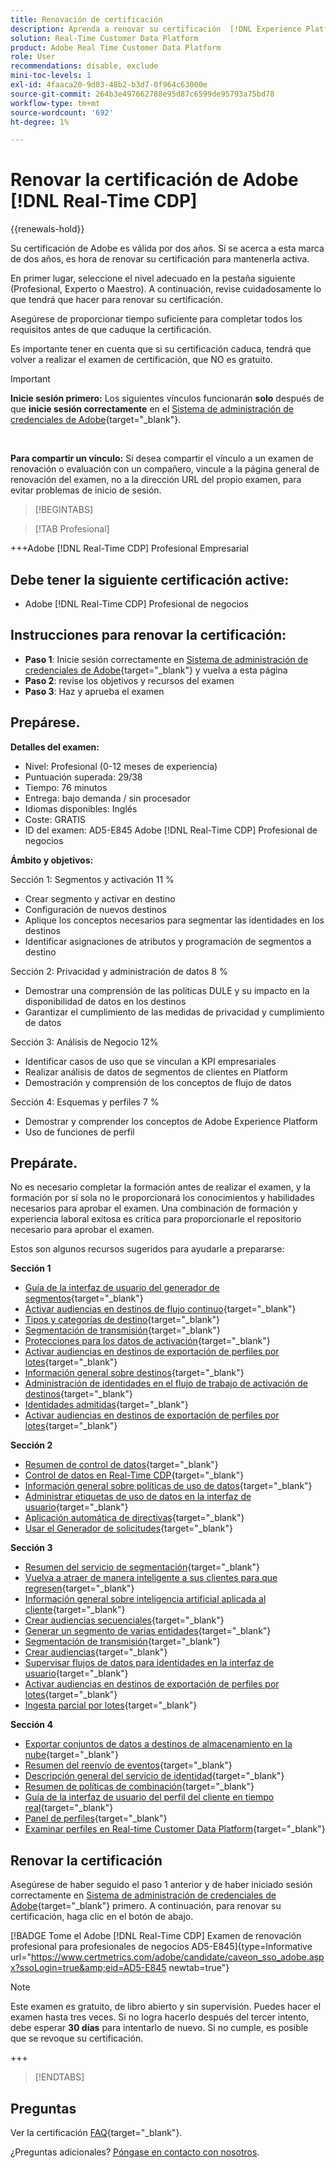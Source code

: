 ```yaml
---
title: Renovación de certificación
description: Aprenda a renovar su certificación  [!DNL Experience Platform] en [!DNL Real-Time Customer Data Platform].
solution: Real-Time Customer Data Platform
product: Adobe Real Time Customer Data Platform
role: User
recommendations: disable, exclude
mini-toc-levels: 1
exl-id: 4faaca20-9d03-48b2-b3d7-0f964c63000e
source-git-commit: 264b3e497662788e95d87c6599de95793a75bd78
workflow-type: tm+mt
source-wordcount: '692'
ht-degree: 1%

---
```


# Renovar la certificación de Adobe [!DNL Real-Time CDP]

{{renewals-hold}}

Su certificación de Adobe es válida por dos años. Si se acerca a esta marca de dos años, es hora de renovar su certificación para mantenerla activa.

En primer lugar, seleccione el nivel adecuado en la pestaña siguiente (Profesional, Experto o Maestro). A continuación, revise cuidadosamente lo que tendrá que hacer para renovar su certificación.

Asegúrese de proporcionar tiempo suficiente para completar todos los requisitos antes de que caduque la certificación.

Es importante tener en cuenta que si su certificación caduca, tendrá que volver a realizar el examen de certificación, que NO es gratuito.

>[!IMPORTANT]
>
>**Inicie sesión primero:** Los siguientes vínculos funcionarán **solo** después de que **inicie sesión correctamente** en el [Sistema de administración de credenciales de Adobe](https://www.certmetrics.com/adobe){target="_blank"}.
>
><br>
>
>**Para compartir un vínculo:** Si desea compartir el vínculo a un examen de renovación o evaluación con un compañero, vincule a la página general de renovación del examen, no a la dirección URL del propio examen, para evitar problemas de inicio de sesión.

>[!BEGINTABS]

>[!TAB Profesional]

+++Adobe [!DNL Real-Time CDP] Profesional Empresarial

## Debe tener la siguiente certificación **active**:

* Adobe [!DNL Real-Time CDP] Profesional de negocios

## Instrucciones para renovar la certificación:

* **Paso 1**: Inicie sesión correctamente en [Sistema de administración de credenciales de Adobe](https://www.certmetrics.com/adobe){target="_blank"} y vuelva a esta página
* **Paso 2**: revise los objetivos y recursos del examen
* **Paso 3**: Haz y aprueba el examen

## Prepárese.

**Detalles del examen:**

* Nivel: Profesional (0-12 meses de experiencia)
* Puntuación superada: 29/38
* Tiempo: 76 minutos
* Entrega: bajo demanda / sin procesador
* Idiomas disponibles: Inglés
* Coste: GRATIS
* ID del examen: AD5-E845 Adobe [!DNL Real-Time CDP] Profesional de negocios

**Ámbito y objetivos:**

Sección 1: Segmentos y activación 11 %

* Crear segmento y activar en destino
* Configuración de nuevos destinos
* Aplique los conceptos necesarios para segmentar las identidades en los destinos
* Identificar asignaciones de atributos y programación de segmentos a destino

Sección 2: Privacidad y administración de datos 8 %

* Demostrar una comprensión de las políticas DULE y su impacto en la disponibilidad de datos en los destinos
* Garantizar el cumplimiento de las medidas de privacidad y cumplimiento de datos

Sección 3: Análisis de Negocio 12%

* Identificar casos de uso que se vinculan a KPI empresariales
* Realizar análisis de datos de segmentos de clientes en Platform
* Demostración y comprensión de los conceptos de flujo de datos

Sección 4: Esquemas y perfiles 7 %

* Demostrar y comprender los conceptos de Adobe Experience Platform
* Uso de funciones de perfil

## Prepárate.

No es necesario completar la formación antes de realizar el examen, y la formación por sí sola no le proporcionará los conocimientos y habilidades necesarios para aprobar el examen. Una combinación de formación y experiencia laboral exitosa es crítica para proporcionarle el repositorio necesario para aprobar el examen.

Estos son algunos recursos sugeridos para ayudarle a prepararse:

**Sección 1**

* [Guía de la interfaz de usuario del generador de segmentos](https://experienceleague.adobe.com/docs/experience-platform/segmentation/ui/segment-builder.html?lang=es){target="_blank"}
* [Activar audiencias en destinos de flujo continuo](https://experienceleague.adobe.com/docs/experience-platform/destinations/ui/activate/activate-segment-streaming-destinations.html){target="_blank"}
* [Tipos y categorías de destino](https://experienceleague.adobe.com/docs/experience-platform/destinations/destination-types.html){target="_blank"}
* [Segmentación de transmisión](https://experienceleague.adobe.com/docs/experience-platform/segmentation/ui/streaming-segmentation.html){target="_blank"}
* [Protecciones para los datos de activación](https://experienceleague.adobe.com/docs/experience-platform/destinations/guardrails.html){target="_blank"}
* [Activar audiencias en destinos de exportación de perfiles por lotes](https://experienceleague.adobe.com/docs/experience-platform/destinations/ui/activate/activate-batch-profile-destinations.html){target="_blank"}
* [Información general sobre destinos](https://experienceleague.adobe.com/docs/experience-platform/destinations/home.html?lang=es){target="_blank"}
* [Administración de identidades en el flujo de trabajo de activación de destinos](https://experienceleague.adobe.com/docs/experience-platform/destinations/how-destinations-work/identity-handling.html){target="_blank"}
* [Identidades admitidas](https://experienceleague.adobe.com/docs/experience-platform/destinations/catalog/social/facebook.html#supported-identities){target="_blank"}
* [Activar audiencias en destinos de exportación de perfiles por lotes](https://experienceleague.adobe.com/docs/experience-platform/destinations/ui/activate/activate-batch-profile-destinations.html){target="_blank"}

**Sección 2**

* [Resumen de control de datos](https://experienceleague.adobe.com/docs/experience-platform/data-governance/home.html?lang=es){target="_blank"}
* [Control de datos en Real-Time CDP](https://experienceleague.adobe.com/docs/experience-platform/rtcdp/privacy/data-governance-overview.html){target="_blank"}
* [Información general sobre políticas de uso de datos](https://experienceleague.adobe.com/docs/experience-platform/data-governance/policies/overview.html?lang=es){target="_blank"}
* [Administrar etiquetas de uso de datos en la interfaz de usuario](https://experienceleague.adobe.com/docs/experience-platform/data-governance/labels/user-guide.html?lang=es){target="_blank"}
* [Aplicación automática de directivas](https://experienceleague.adobe.com/docs/experience-platform/data-governance/enforcement/auto-enforcement.html?lang=es){target="_blank"}
* [Usar el Generador de solicitudes](https://experienceleague.adobe.com/docs/experience-platform/privacy/ui/user-guide.html?lang=es#request-builder){target="_blank"}

**Sección 3**

* [Resumen del servicio de segmentación](https://experienceleague.adobe.com/docs/experience-platform/segmentation/home.html?lang=es){target="_blank"}
* [Vuelva a atraer de manera inteligente a sus clientes para que regresen](https://experienceleague.adobe.com/docs/experience-platform/rtcdp/use-cases/personalization-insights-engagement/intelligent-re-engagement.html){target="_blank"}
* [Información general sobre inteligencia artificial aplicada al cliente](https://experienceleague.adobe.com/docs/experience-platform/intelligent-services/customer-ai/overview.html){target="_blank"}
* [Crear audiencias secuenciales](https://experienceleague.adobe.com/docs/platform-learn/tutorials/audiences/create-sequential-audiences.html){target="_blank"}
* [Generar un segmento de varias entidades](https://experienceleague.adobe.com/docs/platform-learn/getting-started-for-data-architects-and-data-engineers/build-segments.html?lang=en#build-a-multi-entity-segment){target="_blank"}
* [Segmentación de transmisión](https://experienceleague.adobe.com/docs/experience-platform/segmentation/ui/streaming-segmentation.html){target="_blank"}
* [Crear audiencias](https://experienceleague.adobe.com/docs/platform-learn/tutorials/audiences/create-audiences.html){target="_blank"}
* [Supervisar flujos de datos para identidades en la interfaz de usuario](https://experienceleague.adobe.com/docs/experience-platform/dataflows/ui/monitor-identities.html){target="_blank"}
* [Activar audiencias en destinos de exportación de perfiles por lotes](https://experienceleague.adobe.com/docs/experience-platform/destinations/ui/activate/activate-batch-profile-destinations.html){target="_blank"}
* [Ingesta parcial por lotes](https://experienceleague.adobe.com/docs/experience-platform/ingestion/batch/partial.html){target="_blank"}

**Sección 4**

* [Exportar conjuntos de datos a destinos de almacenamiento en la nube](https://experienceleague.adobe.com/docs/experience-platform/destinations/ui/activate/export-datasets.html){target="_blank"}
* [Resumen del reenvío de eventos](https://experienceleague.adobe.com/docs/experience-platform/tags/event-forwarding/overview.html){target="_blank"}
* [Descripción general del servicio de identidad](https://experienceleague.adobe.com/docs/experience-platform/identity/home.html?lang=es){target="_blank"}
* [Resumen de políticas de combinación](https://experienceleague.adobe.com/docs/experience-platform/profile/merge-policies/overview.html){target="_blank"}
* [Guía de la interfaz de usuario del perfil del cliente en tiempo real](https://experienceleague.adobe.com/docs/experience-platform/profile/ui/user-guide.html?lang=es){target="_blank"}
* [Panel de perfiles](https://experienceleague.adobe.com/docs/experience-platform/dashboards/guides/profiles.html){target="_blank"}
* [Examinar perfiles en Real-time Customer Data Platform](https://experienceleague.adobe.com/docs/experience-platform/rtcdp/profile/profile-browse.html){target="_blank"}

## Renovar la certificación

Asegúrese de haber seguido el paso 1 anterior y de haber iniciado sesión correctamente en [Sistema de administración de credenciales de Adobe](https://www.certmetrics.com/adobe){target="_blank"} primero. A continuación, para renovar su certificación, haga clic en el botón de abajo.

[!BADGE Tome el Adobe [!DNL Real-Time CDP] Examen de renovación profesional para profesionales de negocios AD5-E845]{type=Informative url="https://www.certmetrics.com/adobe/candidate/caveon_sso_adobe.aspx?ssoLogin=true&amp;eid=AD5-E845 newtab=true"}

>[!NOTE]
>
>Este examen es gratuito, de libro abierto y sin supervisión. Puedes hacer el examen hasta tres veces. Si no logra hacerlo después del tercer intento, debe esperar **30 días** para intentarlo de nuevo. Si no cumple, es posible que se revoque su certificación.

+++

>[!ENDTABS]

## Preguntas

Ver la certificación [FAQ](https://experienceleague.adobe.com/docs/certification/certification/faq.html){target="_blank"}.

¿Preguntas adicionales? [Póngase en contacto con nosotros](mailto:certif@adobe.com).
